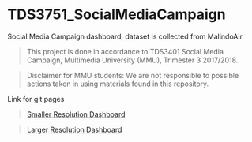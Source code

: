 # TDS3751_SocialMediaCampaign

Social Media Campaign dashboard, dataset is collected from MalindoAir.

> This project is done in accordance to TDS3401 Social Media Campaign, Multimedia University (MMU), Trimester 3 2017/2018.

> Disclaimer for MMU students: We are not responsible to possible actions taken in using materials found in this repository.

Link for git pages

> [Smaller Resolution Dashboard](https://jackwong95.github.io/TDS3751_SocialMediaCampaign/Dashboard_Laptop/)

> [Larger Resolution Dashboard](https://jackwong95.github.io/TDS3751_SocialMediaCampaign/Dashboard/)